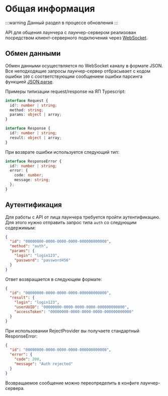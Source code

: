 # Общая информация

:::warning
Данный раздел в процессе обновления
:::

API для общения лаунчера с лаунчер-сервером реализован посредством клиент-серверного подключения через [WebSocket](https://developer.mozilla.org/ru/docs/Web/API/WebSocket).

## Обмен данными

Обмен данными осуществляется по WebSocket каналу в формате JSON.  
Все неподходящие запросы лаунчер-сервер отбрасывает с кодом ошибки `100` с соответствующим сообщением ошибки парсинга функцией [JSON.parse](https://developer.mozilla.org/ru/docs/Web/JavaScript/Reference/Global_Objects/JSON/parse).

Примеры типизации request/response на ЯП Typescript:

```ts
interface Request {
  id?: number | string;
  method: string;
  params: object | array;
}

interface Response {
  id?: number | string;
  result: object | array;
}
```

При возврате ошибки используется следующий тип:

```ts
interface ResponseError {
  id?: number | string;
  error: {
    code: number;
    message: string;
  };
}
```

## Аутентификация

Для работы с API от лица лаунчера требуется пройти аутентификацию. Для этого нужно отправить запрос типа `auth` со следующим содержимым:

```json
{
  "id": "00000000-0000-0000-0000-000000000000",
  "method": "auth",
  "params": {
    "login": "login123",
    "password": "password456"
  }
}
```

Ответ возвращается в следующем формате:

```json
{
  "id": "00000000-0000-0000-0000-000000000000",
  "result": {
    "login": "login123",
    "userUUID": "00000000-0000-0000-0000-000000000000",
    "accessToken": "00000000-0000-0000-0000-000000000000"
  }
}
```

При использовании RejectProvider вы получаете стандартный ResponseError:

```json
{
  "id": "00000000-0000-0000-0000-000000000000",
  "error": {
    "code": 200,
    "message": "Auth rejected"
  }
}
```

Возвращаемое сообщение можно переопределить в конфиге лаунчер-сервера.
